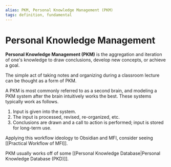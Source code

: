 ```yaml
---
alias: PKM, Personal Knowledge Management (PKM)
tags: definition, fundamental
---
```

# Personal Knowledge Management
**Personal Knowledge Management (PKM)** is the aggregation and iteration of one's knowledge to draw conclusions, develop new concepts, or achieve a goal. 

The simple act of taking notes and organizing during a classroom lecture can be thought as a form of PKM.

A PKM is most commonly referred to as a second brain, and modeling a PKM system after the brain intuitively works the best. These systems typically work as follows.
1. Input is given into the system.
2. The input is processed, revised, re-organized, etc.
3. Conclusions are drawn and a call to action is performed; input is stored for long-term use.

Applying this workflow ideology to Obsidian and MFI, consider seeing [[Practical Workflow of MFI]].

PKM usually works off of some [[Personal Knowledge Database|Personal Knowledge Database (PKD)]].